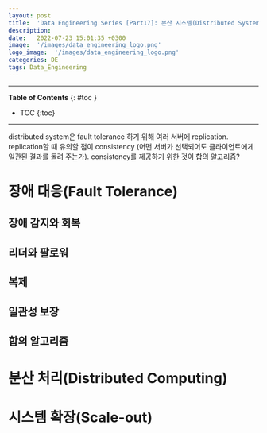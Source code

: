 ```yaml
---
layout: post
title:  'Data Engineering Series [Part17]: 분산 시스템(Distributed Systems)의 핵심'
description: 
date:   2022-07-23 15:01:35 +0300
image:  '/images/data_engineering_logo.png'
logo_image:  '/images/data_engineering_logo.png'
categories: DE
tags: Data_Engineering
---
```

---

**Table of Contents**
{: #toc }
*  TOC
{:toc}

---

distributed system은 fault tolerance 하기 위해 여러 서버에 replication. replication할 때 유의할 점이 consistency (어떤 서버가 선택되어도 클라이언트에게 일관된 결과를 돌려 주는가). consistency를 제공하기 위한 것이 합의 알고리즘?  

# 장애 대응(Fault Tolerance)

## 장애 감지와 회복

## 리더와 팔로워

## 복제

## 일관성 보장

## 합의 알고리즘

# 분산 처리(Distributed Computing)

# 시스템 확장(Scale-out)